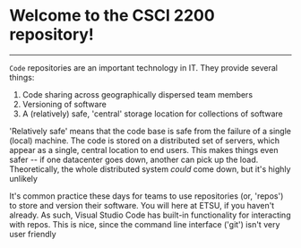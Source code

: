 # Welcome to the CSCI 2200 repository!
---
`Code` repositories are an important technology in IT. They provide several things:
1. Code sharing across geographically dispersed team members
2. Versioning of software
3. A (relatively) safe, 'central' storage location for collections of software

'Relatively safe' means that the code base is safe from the failure of a single (local) machine.
The code is stored on a distributed set of servers, which appear as a single, central location
to end users. This makes things even safer -- if one datacenter goes down, another can pick
up the load. Theoretically, the whole distributed system _could_ come down, but it's highly
unlikely

It's common practice these days for teams to use repositories (or, 'repos') to store and
version their software. You will here at ETSU, if you haven't already. As such, Visual Studio
Code has built-in functionality for interacting with repos. This is nice, since the command line
interface ('git') isn't very user friendly
